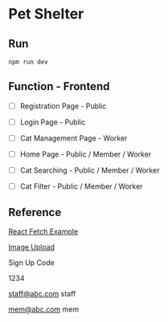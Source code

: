 # Pet Shelter

## Run

```
npm run dev
```

## Function - Frontend

- [ ] Registration Page - Public
- [ ] Login Page - Public
- [ ] Cat Management Page - Worker
- [ ] Home Page - Public / Member / Worker
- [ ] Cat Searching - Public / Member / Worker
- [ ] Cat Filter - Public / Member / Worker


## Reference

[React Fetch Example](https://www.bezkoder.com/react-fetch-example/)

[Image Upload](https://codevoweb.com/react-rtk-query-react-hook-form-and-material-ui-multipart-formdata/)


Sign Up Code

1234

staff@abc.com
staff

mem@abc.com
mem